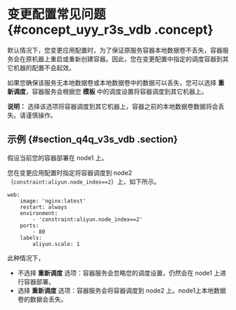 # 变更配置常见问题 {#concept_uyy_r3s_vdb .concept}

默认情况下，您变更应用配置时，为了保证原服务容器本地数据卷不丢失，容器服务会在原机器上重启或重新创建容器。因此，您在变更配置中指定的调度容器到其它机器的配置不会起效。

如果您确保该服务无本地数据卷或本地数据卷中的数据可以丢失，您可以选择 **重新调度**，容器服务会根据您 **模板** 中的调度设置将容器调度到其它机器上。

**说明：** 选择该选项将容器调度到其它机器上，容器之前的本地数据卷数据将会丢失。请谨慎操作。

## 示例 {#section_q4q_v3s_vdb .section}

假设当前您的容器部署在 node1 上。

您在变更应用配置时指定将容器调度到 node2 （`constraint:aliyun.node_index==2`）上，如下所示。

```
web:
    image: 'nginx:latest'
    restart: always
    environment:
        - 'constraint:aliyun.node_index==2'
    ports:
        - 80
    labels:
        aliyun.scale: 1
```

此种情况下，

-   不选择 **重新调度** 选项：容器服务会忽略您的调度设置，仍然会在 node1 上进行容器部署。
-   选择 **重新调度** 选项：容器服务会将容器调度到 node2 上。node1上本地数据卷的数据会丢失。

